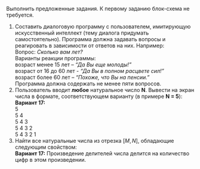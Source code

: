 Выполнить предложенные задания. К первому заданию блок-схема не требуется.  
1. Составить диалоговую программу с пользователем, имитирующую искусственный интеллект (тему диалога придумать самостоятельно). Программа должна задавать вопросы и реагировать в зависимости от ответов на них.
	Например:  
	Вопрос: _Сколько вам лет?_  
	Варианты реакции программы:  
	возраст менее 15 лет – _“Да Вы еще молоды!”_  
	возраст от 16 до 60 лет - _“Да Вы в полном расцвете сил!”_  
	возраст более 60 лет – _“Похоже, что Вы на пенсии.”_  
	Программа должна содержать не менее пяти вопросов.
2. Пользователь вводит **любое** натуральное число **N**. Вывести на экран числа в формате, соответствующем варианту (в примере **N = 5**):  
	**Вариант 17:**  
	5  
	5 4  
	5 4 3  
	5 4 3 2  
	5 4 3 2 1  
3. Найти все натуральные числа из отрезка $[M, N]$, обладающие следующим свойством:  
	**Вариант 17:** Произведение делителей числа делится на количество цифр в этом произведении.
